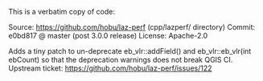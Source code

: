 This is a verbatim copy of code:

Source: https://github.com/hobu/laz-perf (cpp/lazperf/ directory)
Commit: e0bd817 @ master (post 3.0.0 release)
License: Apache-2.0

Adds a tiny patch to un-deprecate eb_vlr::addField() and eb_vlr::eb_vlr(int ebCount)
so that the deprecation warnings does not break QGIS CI.
Upstream ticket: https://github.com/hobu/laz-perf/issues/122
